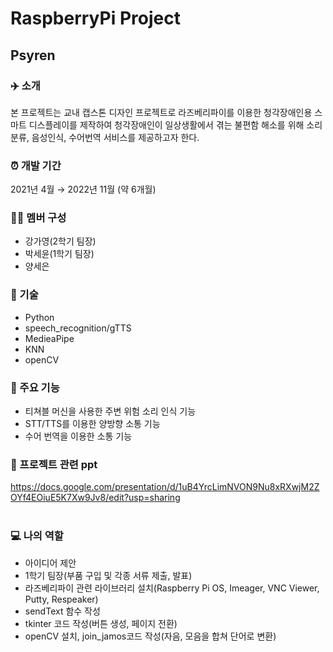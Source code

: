 
# RaspberryPi Project
## Psyren

### ✈️ 소개
본 프로젝트는 교내 캡스톤 디자인 프로젝트로 라즈베리파이를 이용한 청각장애인용 스마트 디스플레이를 제작하여
청각장애인이 일상생활에서 겪는 불편함 해소를 위해 소리 분류, 음성인식, 수어번역 서비스를 제공하고자 한다.
<br/>

### ⏰ 개발 기간
2021년 4월 → 2022년 11월 (약 6개월)
<br/>

### 👩‍💻 멤버 구성
- 강가영(2학기 팀장)
- 박세윤(1학기 팀장)
- 양세은


### 📌 기술
- Python
- speech_recognition/gTTS
- MedieaPipe
- KNN
- openCV

### 📌 주요 기능
- 티쳐블 머신을 사용한 주변 위험 소리 인식 기능
- STT/TTS를 이용한 양방향 소통 기능
- 수어 번역을 이용한 소통 기능


### 📌 프로젝트 관련 ppt
https://docs.google.com/presentation/d/1uB4YrcLimNVON9Nu8xRXwjM2ZOYf4EOiuE5K7Xw9Jv8/edit?usp=sharing
<br/>
<br/>
### 💻 나의 역할
- 아이디어 제안
- 1학기 팀장(부품 구입 및 각종 서류 제출, 발표)
- 라즈베리파이 관련 라이브러리 설치(Raspberry Pi OS, Imeager, VNC Viewer, Putty, Respeaker)
- sendText 함수 작성
- tkinter 코드 작성(버튼 생성, 페이지 전환)
- openCV 설치, join_jamos코드 작성(자음, 모음을 합쳐 단어로 변환)
